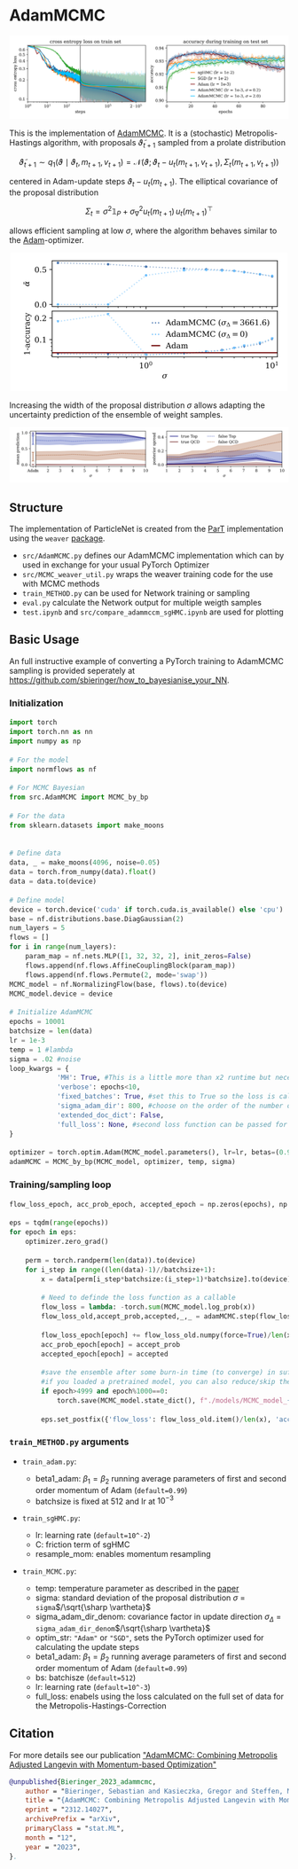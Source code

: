 # AdamMCMC

![Sampling with AdamMCMC and stochastic gradient Hamiltonian Monte Carlo (HMC) in comparison to stochastic gradient descent and Adam](figs/01_convergence_compare.png)

This is the implementation of [AdamMCMC](https://arxiv.org/abs/2312.14027). It is a (stochastic) Metropolis-Hastings algorithm, with proposals $`\tilde{\vartheta}_{t+1}`$ sampled from a prolate distribution 

```math
    \tilde{\vartheta}_{t+1} \sim q_1(\vartheta \mid \vartheta_t, m_{t+1}, v_{t+1}) = \mathcal{N}\left(\vartheta; \, \vartheta_t-u_t(m_{t+1}, v_{t+1}), \Sigma_t(m_{t+1}, v_{t+1}) \right)
```

centered in Adam-update steps $`\vartheta_t-u_t(m_{t+1})`$.
The elliptical covariance of the proposal distribution

```math
    \Sigma_t=\sigma^2 \mathbb{1}_P+\sigma^2_\nabla u_t(m_{t+1}) \, u_{t}(m_{t+1})^\top
```

allows efficient sampling at low $\sigma$, where the algorithm behaves similar to the [Adam](https://arxiv.org/abs/1412.6980)-optimizer.

<div style="text-align: center;">
  <img src="./figs/02b_accuracy_accept_sigma.png" alt="Sampling at low $\sigma$ with and without the elliptical proposal distribution" width="500"/>
</div>

Increasing the width of the proposal distribution $\sigma$ allows adapting the uncertainty prediction of the ensemble of weight samples.

![Adapting the prediction with $\sigma$](figs/03_uncertainty.png)

## Structure

The implementation of ParticleNet is created from the [ParT](https://github.com/jet-universe/particle_transformer) implementation  using the `weaver` [package](https://github.com/hqucms/weaver-core). 
  * <code>src/AdamMCMC.py</code> defines our AdamMCMC implementation which can by used in exchange for your usual PyTorch Optimizer
  * <code>src/MCMC_weaver_util.py</code> wraps the weaver training code for the use with MCMC methods
  * <code>train_METHOD.py</code> can be used for Network training or sampling
  * <code>eval.py</code> calculate the Network output for multiple weigth samples
  * <code>test.ipynb</code>  and <code>src/compare_adammccm_sgHMC.ipynb</code> are used for plotting

## Basic Usage

An full instructive example of converting a PyTorch training to AdamMCMC sampling is provided seperately at https://github.com/sbieringer/how_to_bayesianise_your_NN. 

### Initialization

```python
import torch
import torch.nn as nn
import numpy as np

# For the model
import normflows as nf

# For MCMC Bayesian
from src.AdamMCMC import MCMC_by_bp

# For the data
from sklearn.datasets import make_moons


# Define data
data, _ = make_moons(4096, noise=0.05)
data = torch.from_numpy(data).float()
data = data.to(device)

# Define model
device = torch.device('cuda' if torch.cuda.is_available() else 'cpu')
base = nf.distributions.base.DiagGaussian(2)
num_layers = 5
flows = []
for i in range(num_layers):
    param_map = nf.nets.MLP([1, 32, 32, 2], init_zeros=False)
    flows.append(nf.flows.AffineCouplingBlock(param_map))
    flows.append(nf.flows.Permute(2, mode='swap'))
MCMC_model = nf.NormalizingFlow(base, flows).to(device)
MCMC_model.device = device

# Initialize AdamMCMC
epochs = 10001
batchsize = len(data)
lr = 1e-3
temp = 1 #lambda
sigma = .02 #noise
loop_kwargs = {
            'MH': True, #This is a little more than x2 runtime but necessary
            'verbose': epochs<10,
            'fixed_batches': True, #set this to True so the loss is calculated 2 times per step, set to False only for batchsize = len(data)
            'sigma_adam_dir': 800, #choose on the order of the number of parameters of the network
            'extended_doc_dict': False,
            'full_loss': None, #second loss function can be passed for exact MH-corrections over the full data
}

optimizer = torch.optim.Adam(MCMC_model.parameters(), lr=lr, betas=(0.999, 0.999))
adamMCMC = MCMC_by_bp(MCMC_model, optimizer, temp, sigma)

```

### Training/sampling loop

```python
flow_loss_epoch, acc_prob_epoch, accepted_epoch = np.zeros(epochs), np.zeros(epochs),  np.zeros(epochs)

eps = tqdm(range(epochs))
for epoch in eps:    
    optimizer.zero_grad()

    perm = torch.randperm(len(data)).to(device)
    for i_step in range((len(data)-1)//batchsize+1):
        x = data[perm[i_step*batchsize:(i_step+1)*batchsize].to(device)]

        # Need to definde the loss function as a callable
        flow_loss = lambda: -torch.sum(MCMC_model.log_prob(x)) 
        flow_loss_old,accept_prob,accepted,_,_ = adamMCMC.step(flow_loss, **loop_kwargs)

        flow_loss_epoch[epoch] += flow_loss_old.numpy(force=True)/len(x)
        acc_prob_epoch[epoch] = accept_prob
        accepted_epoch[epoch] = accepted

        #save the ensemble after some burn-in time (to converge) in sufficiently large intervals
        #if you loaded a pretrained model, you can also reduce/skip the burn-in
        if epoch>4999 and epoch%1000==0:
            torch.save(MCMC_model.state_dict(), f"./models/MCMC_model_{epoch}.pth")

        eps.set_postfix({'flow_loss': flow_loss_old.item()/len(x), 'accept_prob': accept_prob})

```

### <code>train_METHOD.py</code> arguments

  * <code>train_adam.py</code>:
    - beta1_adam: $\beta_1 = \beta_2$ running average parameters of first and second order momentum of Adam (`default=0.99`)
    - batchsize is fixed at $512$ and lr at $10^{-3}$

  * <code>train_sgHMC.py</code>:
    - lr: learning rate (`default=10^-2`)
    - C: friction term of sgHMC
    - resample_mom: enables momentum resampling

  * <code>train_MCMC.py</code>:
    - temp: temperature parameter as described in the [paper](https://arxiv.org/abs/2312.14027)
    - sigma: standard deviation of the proposal distribution $\sigma$ = `sigma`$/\sqrt{\sharp \vartheta}$
    - sigma_adam_dir_denom: covariance factor in update direction $\sigma_\Delta$ = `sigma_adam_dir_denom`$/\sqrt{\sharp \vartheta}$
    - optim_str: `"Adam"` or `"SGD"`, sets the PyTorch optimizer used for calculating the update steps
    - beta1_adam: $\beta_1 = \beta_2$ running average parameters of first and second order momentum of Adam (`default=0.99`)
    - bs: batchisze (`default=512`)
    - lr: learning rate (`default=10^-3`)
    - full_loss: enabels using the loss calculated on the full set of data for the Metropolis-Hastings-Correction

## Citation

For more details see our publication ["AdamMCMC: Combining Metropolis Adjusted Langevin with Momentum-based Optimization"](https://arxiv.org/abs/2312.14027)

```bibtex
@unpublished{Bieringer_2023_adammcmc,
    author = "Bieringer, Sebastian and Kasieczka, Gregor and Steffen, Maximilian F. and Trabs, Mathias",
    title = "{AdamMCMC: Combining Metropolis Adjusted Langevin with Momentum-based Optimization}",
    eprint = "2312.14027",
    archivePrefix = "arXiv",
    primaryClass = "stat.ML",
    month = "12",
    year = "2023",
}.
```

